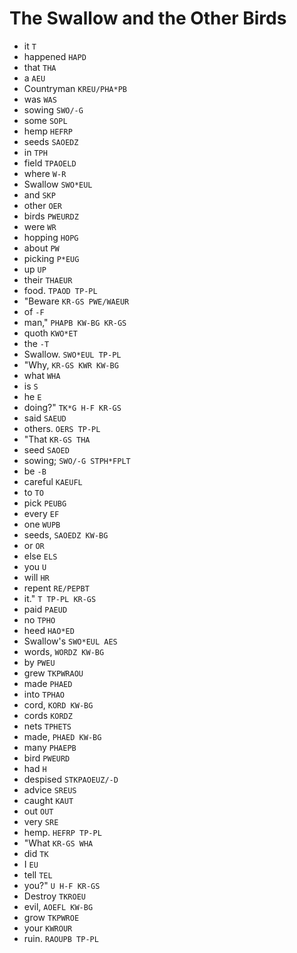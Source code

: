 # The Swallow and the Other Birds

* it `T`
* happened `HAPD`
* that `THA`
* a `AEU`
* Countryman `KREU/PHA*PB`
* was `WAS`
* sowing `SWO/-G`
* some `SOPL`
* hemp `HEFRP`
* seeds `SAOEDZ`
* in `TPH`
* field `TPAOELD`
* where `W-R`
* Swallow `SWO*EUL`
* and `SKP`
* other `OER`
* birds `PWEURDZ`
* were `WR`
* hopping `HOPG`
* about `PW`
* picking `P*EUG`
* up `UP`
* their `THAEUR`
* food. `TPAOD TP-PL`
* "Beware `KR-GS PWE/WAEUR`
* of `-F`
* man," `PHAPB KW-BG KR-GS`
* quoth `KWO*ET`
* the `-T`
* Swallow. `SWO*EUL TP-PL`
* "Why, `KR-GS KWR KW-BG`
* what `WHA`
* is `S`
* he `E`
* doing?" `TK*G H-F KR-GS`
* said `SAEUD`
* others. `OERS TP-PL`
* "That `KR-GS THA`
* seed `SAOED`
* sowing; `SWO/-G STPH*FPLT`
* be `-B`
* careful `KAEUFL`
* to `TO`
* pick `PEUBG`
* every `EF`
* one `WUPB`
* seeds, `SAOEDZ KW-BG`
* or `OR`
* else `ELS`
* you `U`
* will `HR`
* repent `RE/PEPBT`
* it." `T TP-PL KR-GS`
* paid `PAEUD`
* no `TPHO`
* heed `HAO*ED`
* Swallow's `SWO*EUL AES`
* words, `WORDZ KW-BG`
* by `PWEU`
* grew `TKPWRAOU`
* made `PHAED`
* into `TPHAO`
* cord, `KORD KW-BG`
* cords `KORDZ`
* nets `TPHETS`
* made, `PHAED KW-BG`
* many `PHAEPB`
* bird `PWEURD`
* had `H`
* despised `STKPAOEUZ/-D`
* advice `SREUS`
* caught `KAUT`
* out `OUT`
* very `SRE`
* hemp. `HEFRP TP-PL`
* "What `KR-GS WHA`
* did `TK`
* I `EU`
* tell `TEL`
* you?" `U H-F KR-GS`
* Destroy `TKROEU`
* evil, `AOEFL KW-BG`
* grow `TKPWROE`
* your `KWROUR`
* ruin. `RAOUPB TP-PL`
